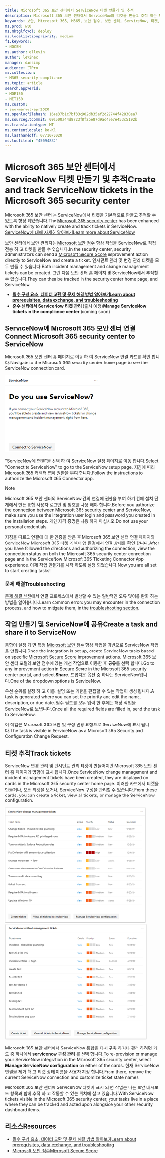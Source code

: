 ```yaml
---
title: Microsoft 365 보안 센터에서 ServiceNow 티켓 만들기 및 추적
description: Microsoft 365 보안 센터에서 ServiceNow의 티켓을 만들고 추적 하는 방법에 대해 알아봅니다.
keywords: 보안, Microsoft 365, M365, 보안 점수, 보안 센터, ServiceNow, 티켓, 작업
ms.prod: w10
ms.mktglfcycl: deploy
ms.localizationpriority: medium
f1.keywords:
- NOCSH
ms.author: ellevin
author: levinec
manager: dansimp
audience: ITPro
ms.collection:
- M365-security-compliance
ms.topic: article
search.appverid:
- MOE150
- MET150
ms.custom:
- seo-marvel-apr2020
ms.openlocfilehash: 16ee37b1c7bf33c902db35af2d29744f42830ea7
ms.sourcegitcommit: 09a500a44d8723f8f2be87d9ad4ce7e453c5192b
ms.translationtype: MT
ms.contentlocale: ko-KR
ms.lasthandoff: 07/10/2020
ms.locfileid: "45094837"
---
```

# <a name="create-and-track-servicenow-tickets-in-the-microsoft-365-security-center"></a><span data-ttu-id="f9862-104">Microsoft 365 보안 센터에서 ServiceNow 티켓 만들기 및 추적</span><span class="sxs-lookup"><span data-stu-id="f9862-104">Create and track ServiceNow tickets in the Microsoft 365 security center</span></span>

<span data-ttu-id="f9862-105">[Microsoft 365 보안 센터](overview-security-center.md) 는 ServiceNow에서 티켓을 기본적으로 만들고 추적할 수 있도록 향상 되었습니다.</span><span class="sxs-lookup"><span data-stu-id="f9862-105">The [Microsoft 365 security center](overview-security-center.md) has been enhanced with the ability to natively create and track tickets in ServiceNow.</span></span> [<span data-ttu-id="f9862-106">ServiceNow에 대해 자세히 알아보기</span><span class="sxs-lookup"><span data-stu-id="f9862-106">Learn more about ServiceNow</span></span>](https://www.servicenow.com/)

<span data-ttu-id="f9862-107">보안 센터에서 보안 관리자는 [Microsoft 보안 점수](microsoft-secure-score.md) 향상 작업을 ServiceNow로 직접 전송 하 고 티켓을 만들 수 있습니다.</span><span class="sxs-lookup"><span data-stu-id="f9862-107">In the security center, security administrators can send a [Microsoft Secure Score](microsoft-secure-score.md) improvement action directly to ServiceNow and create a ticket.</span></span> <span data-ttu-id="f9862-108">인시던트 관리 및 변경 관리 티켓을 모두 만들 수 있습니다.</span><span class="sxs-lookup"><span data-stu-id="f9862-108">Both incident management and change management tickets can be created.</span></span> <span data-ttu-id="f9862-109">그런 다음 보안 센터 홈 페이지 및 ServiceNow에서 추적할 수 있습니다.</span><span class="sxs-lookup"><span data-stu-id="f9862-109">They can then be tracked in the security center home page, and ServiceNow.</span></span>

- [<span data-ttu-id="f9862-110">**필수 구성 요소, 데이터 교환 및 문제 해결 방법 알아보기**</span><span class="sxs-lookup"><span data-stu-id="f9862-110">**Learn about prerequisites, data exchange, and troubleshooting**</span></span>](tickets.md)
- <span data-ttu-id="f9862-111">**준수 센터에서 ServiceNow 티켓 관리** (출시 예정)</span><span class="sxs-lookup"><span data-stu-id="f9862-111">**Manage ServiceNow tickets in the compliance center** (coming soon)</span></span>

## <a name="connect-microsoft-365-security-center-to-servicenow"></a><span data-ttu-id="f9862-112">ServiceNow에 Microsoft 365 보안 센터 연결</span><span class="sxs-lookup"><span data-stu-id="f9862-112">Connect Microsoft 365 security center to ServiceNow</span></span>

<span data-ttu-id="f9862-113">Microsoft 365 보안 센터 홈 페이지로 이동 하 여 ServiceNow 연결 카드를 확인 합니다.</span><span class="sxs-lookup"><span data-stu-id="f9862-113">Navigate to the Microsoft 365 security center home page to see the ServiceNow connection card.</span></span>

![ServiceNow 사용](../../media/do-you-use-servicenow-250.png)

<span data-ttu-id="f9862-115">"ServiceNow에 연결"을 선택 하 여 ServiceNow 설정 페이지로 이동 합니다.</span><span class="sxs-lookup"><span data-stu-id="f9862-115">Select "Connect to ServiceNow" to go to the ServiceNow setup page.</span></span> <span data-ttu-id="f9862-116">지침에 따라 Microsoft 365 커넥터 앱에 권한을 부여 합니다.</span><span class="sxs-lookup"><span data-stu-id="f9862-116">Follow the instructions to authorize the Microsoft 365 Connector app.</span></span>

> [!NOTE]
> <span data-ttu-id="f9862-117">Microsoft 365 보안 센터와 ServiceNow 간의 연결에 권한을 부여 하기 전에 설치 단계에서 만든 통합 사용자 로그인 및 암호를 사용 해야 합니다.</span><span class="sxs-lookup"><span data-stu-id="f9862-117">Before you authorize the connection between Microsoft 365 security center and ServiceNow, make sure you use the integration user login and password you created in the installation steps.</span></span> <span data-ttu-id="f9862-118">개인 자격 증명은 사용 하지 마십시오.</span><span class="sxs-lookup"><span data-stu-id="f9862-118">Do not use your personal credentials.</span></span>

<span data-ttu-id="f9862-119">지침을 따르고 연결에 대 한 인증을 받은 후 Microsoft 365 보안 센터 연결 페이지와 ServiceNow Microsoft 365 티켓 커넥터 앱 환경에서 연결 상태를 확인 합니다.</span><span class="sxs-lookup"><span data-stu-id="f9862-119">After you have followed the directions and authorizing the connection, view the connection status on both the Microsoft 365 security center connection page and in the ServiceNow Microsoft 365 Ticketing Connector App experience.</span></span> <span data-ttu-id="f9862-120">이제 작업 만들기를 시작 하도록 설정 되었습니다.</span><span class="sxs-lookup"><span data-stu-id="f9862-120">Now you are all set to start creating tasks!</span></span>

### <a name="troubleshooting"></a><span data-ttu-id="f9862-121">문제 해결</span><span class="sxs-lookup"><span data-stu-id="f9862-121">Troubleshooting</span></span>

<span data-ttu-id="f9862-122">[문제 해결 섹션](tickets.md#troubleshooting)에서 연결 프로세스에서 발생할 수 있는 일반적인 오류 및이를 완화 하는 방법을 알아봅니다.</span><span class="sxs-lookup"><span data-stu-id="f9862-122">Learn common errors you may encounter in the connection process, and how to mitigate them, in the [troubleshooting section](tickets.md#troubleshooting).</span></span>

## <a name="create-a-task-and-share-it-to-servicenow"></a><span data-ttu-id="f9862-123">작업 만들기 및 ServiceNow에 공유</span><span class="sxs-lookup"><span data-stu-id="f9862-123">Create a task and share it to ServiceNow</span></span>

<span data-ttu-id="f9862-124">통합이 설정 되 면 특정 [Microsoft 보안 점수](microsoft-secure-score.md) 향상 작업을 기반으로 ServiceNow 작업을 만듭니다.</span><span class="sxs-lookup"><span data-stu-id="f9862-124">Once the integration is set up, create ServiceNow tasks based on specific [Microsoft Secure Score](microsoft-secure-score.md) improvement actions.</span></span> <span data-ttu-id="f9862-125">Microsoft 365 보안 센터 포털의 보안 점수에 있는 개선 작업으로 이동한 후 **공유**를 선택 합니다.</span><span class="sxs-lookup"><span data-stu-id="f9862-125">Go to any improvement action in Secure Score in the Microsoft 365 security center portal, and select **Share**.</span></span> <span data-ttu-id="f9862-126">드롭다운 옵션 중 하나는 ServiceNow입니다.</span><span class="sxs-lookup"><span data-stu-id="f9862-126">One of the dropdown options is ServiceNow.</span></span>

<span data-ttu-id="f9862-127">우선 순위를 설정 하 고 이름, 설명 또는 기한을 편집할 수 있는 작업이 생성 됩니다.</span><span class="sxs-lookup"><span data-stu-id="f9862-127">A task is generated where you can set the priority and edit the name, description, or due date.</span></span> <span data-ttu-id="f9862-128">필수 필드를 모두 입력 한 후에는 해당 작업을 ServiceNow로 보냅니다.</span><span class="sxs-lookup"><span data-stu-id="f9862-128">Once all the required fields are filled in, send the task to ServiceNow.</span></span>

<span data-ttu-id="f9862-129">이 작업은 Microsoft 365 보안 및 구성 변경 요청으로 ServiceNow에 표시 됩니다.</span><span class="sxs-lookup"><span data-stu-id="f9862-129">The task is visible in ServiceNow as a Microsoft 365 Security and Configuration Change Request.</span></span>

## <a name="track-tickets"></a><span data-ttu-id="f9862-130">티켓 추적</span><span class="sxs-lookup"><span data-stu-id="f9862-130">Track tickets</span></span>

<span data-ttu-id="f9862-131">ServiceNow 변경 관리 및 인시던트 관리 티켓이 만들어지면 Microsoft 365 보안 센터 홈 페이지의 명함에 표시 됩니다.</span><span class="sxs-lookup"><span data-stu-id="f9862-131">Once ServiceNow change management and incident management tickets have been created, they are displayed on cards in the Microsoft 365 security center home page.</span></span> <span data-ttu-id="f9862-132">이러한 카드에서 티켓을 만들거나, 모든 티켓을 보거나, ServiceNow 구성을 관리할 수 있습니다.</span><span class="sxs-lookup"><span data-stu-id="f9862-132">From these cards, you can create a ticket, view all tickets, or manage the ServiceNow configuration.</span></span>

![ServiceNow 변경 관리 티켓](../../media/change-management-375.png)  ![ServiceNow 인시던트 관리 티켓](../../media/incident-management-375.png)

<span data-ttu-id="f9862-135">Microsoft 365 보안 센터에서 ServiceNow 통합을 다시 구축 하거나 관리 하려면 카드 중 하나에서 **servicenow 구성 관리** 를 선택 합니다.</span><span class="sxs-lookup"><span data-stu-id="f9862-135">To re-provision or manage your ServiceNow integration in the Microsoft 365 security center, select **Manage ServiceNow configuration** on either of the cards.</span></span> <span data-ttu-id="f9862-136">현재 ServiceNow 연결을 제거 하 고 티켓 상태 이름을 사용자 지정 합니다.</span><span class="sxs-lookup"><span data-stu-id="f9862-136">From there, remove the current ServiceNow connection and customize ticket state names.</span></span>

<span data-ttu-id="f9862-137">Microsoft 365 보안 센터에 ServiceNow 티켓이 표시 되 면 작업은 다른 보안 대시보드 항목과 함께 추적 하 고 작동할 수 있는 위치에 살고 있습니다.</span><span class="sxs-lookup"><span data-stu-id="f9862-137">With ServiceNow tickets visible in the Microsoft 365 security center, your tasks live in a place where they can be tracked and acted upon alongside your other security dashboard items.</span></span>

## <a name="resources"></a><span data-ttu-id="f9862-138">리소스</span><span class="sxs-lookup"><span data-stu-id="f9862-138">Resources</span></span>

- [<span data-ttu-id="f9862-139">필수 구성 요소, 데이터 교환 및 문제 해결 방법 알아보기</span><span class="sxs-lookup"><span data-stu-id="f9862-139">Learn about prerequisites, data exchange, and troubleshooting</span></span>](tickets.md)
- [<span data-ttu-id="f9862-140">Microsoft 보안 점수</span><span class="sxs-lookup"><span data-stu-id="f9862-140">Microsoft Secure Score</span></span>](microsoft-secure-score.md)